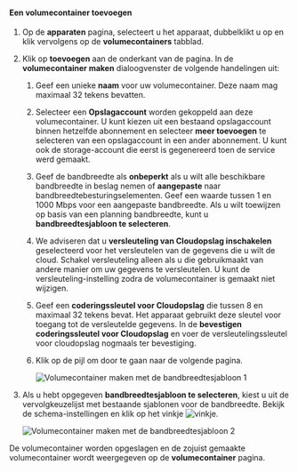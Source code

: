 <!--author=SharS last changed: 1/7/2016-->

#### <a name="to-add-a-volume-container"></a>Een volumecontainer toevoegen
1. Op de **apparaten** pagina, selecteert u het apparaat, dubbelklikt u op en klik vervolgens op de **volumecontainers** tabblad.
2. Klik op **toevoegen** aan de onderkant van de pagina. In de **volumecontainer maken** dialoogvenster de volgende handelingen uit:
   
   1. Geef een unieke **naam** voor uw volumecontainer. Deze naam mag maximaal 32 tekens bevatten.
   2. Selecteer een **Opslagaccount** worden gekoppeld aan deze volumecontainer. U kunt kiezen uit een bestaand opslagaccount binnen hetzelfde abonnement en selecteer **meer toevoegen** te selecteren van een opslagaccount in een ander abonnement. U kunt ook de storage-account die eerst is gegenereerd toen de service werd gemaakt.
   3. Geef de bandbreedte als **onbeperkt** als u wilt alle beschikbare bandbreedte in beslag nemen of **aangepaste** naar bandbreedtebesturingselementen. Geef een waarde tussen 1 en 1000 Mbps voor een aangepaste bandbreedte. Als u wilt toewijzen op basis van een planning bandbreedte, kunt u **bandbreedtesjabloon te selecteren**.
   4. We adviseren dat u **versleuteling van Cloudopslag inschakelen** geselecteerd voor het versleutelen van de gegevens die u wilt de cloud. Schakel versleuteling alleen als u die gebruikmaakt van andere manier om uw gegevens te versleutelen. U kunt de versleuteling-instelling zodra de volumecontainer is gemaakt niet wijzigen.
   5. Geef een **coderingssleutel voor Cloudopslag** die tussen 8 en maximaal 32 tekens bevat. Het apparaat gebruikt deze sleutel voor toegang tot de versleutelde gegevens. In de **bevestigen coderingssleutel voor Cloudopslag** en voer de versleutelingssleutel voor cloudopslag nogmaals ter bevestiging. 
   6. Klik op de pijl om door te gaan naar de volgende pagina.
      
      ![Volumecontainer maken met de bandbreedtesjabloon 1](./media/storsimple-add-volume-container/HCS_CreateVCBT1-include.png) 
3. Als u hebt opgegeven **bandbreedtesjabloon te selecteren**, kiest u uit de vervolgkeuzelijst met bestaande sjablonen voor de bandbreedte. Bekijk de schema-instellingen en klik op het vinkje ![vinkje](./media/storsimple-configure-new-storage-account/HCS_CheckIcon-include.png).
   
    ![Volumecontainer maken met de bandbreedtesjabloon 2](./media/storsimple-add-volume-container/HCS_CreateVCBT2-include.png) 

De volumecontainer worden opgeslagen en de zojuist gemaakte volumecontainer wordt weergegeven op de **volumecontainer** pagina.

